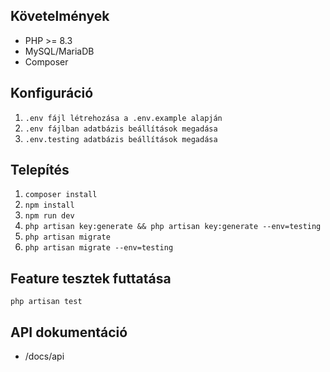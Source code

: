    

 ## Követelmények
 - PHP >= 8.3
 - MySQL/MariaDB
 - Composer

  ## Konfiguráció

   1. `.env fájl létrehozása a .env.example alapján`
   2. `.env fájlban adatbázis beállítások megadása`
   3. `.env.testing adatbázis beállítások megadása` 

  ## Telepítés
  1. `composer install`
  2. `npm install`
  3. `npm run dev`
  4. `php artisan key:generate && php artisan key:generate --env=testing`  
  5. `php artisan migrate` 
  6. `php artisan migrate --env=testing`  

 ## Feature tesztek futtatása
`php artisan test`

 ## API dokumentáció
  -  /docs/api
  
